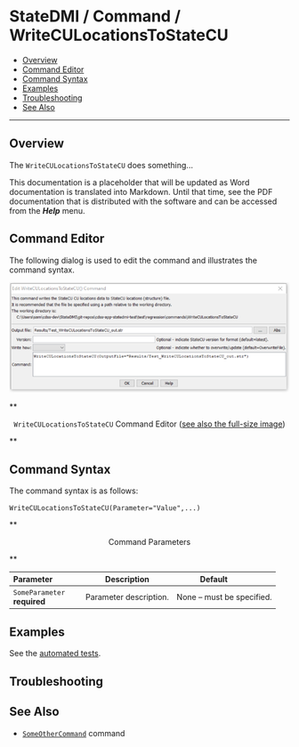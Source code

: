 # StateDMI / Command / WriteCULocationsToStateCU #

* [Overview](#overview)
* [Command Editor](#command-editor)
* [Command Syntax](#command-syntax)
* [Examples](#examples)
* [Troubleshooting](#troubleshooting)
* [See Also](#see-also)

-------------------------

## Overview ##

The `WriteCULocationsToStateCU` does something...

This documentation is a placeholder that will be updated as Word documentation is translated into Markdown.
Until that time, see the PDF documentation that is distributed with the software and can be accessed
from the ***Help*** menu.

## Command Editor ##

The following dialog is used to edit the command and illustrates the command syntax.

![WriteCULocationsToStateCU](WriteCULocationsToStateCU.png)

**<p style="text-align: center;">
`WriteCULocationsToStateCU` Command Editor (<a href="../WriteCULocationsToStateCU.png">see also the full-size image</a>)
</p>**

## Command Syntax ##

The command syntax is as follows:

```text
WriteCULocationsToStateCU(Parameter="Value",...)
```
**<p style="text-align: center;">
Command Parameters
</p>**

| **Parameter**&nbsp;&nbsp;&nbsp;&nbsp;&nbsp;&nbsp;&nbsp;&nbsp;&nbsp;&nbsp;&nbsp;&nbsp; | **Description** | **Default**&nbsp;&nbsp;&nbsp;&nbsp;&nbsp;&nbsp;&nbsp;&nbsp;&nbsp;&nbsp; |
| --------------|-----------------|----------------- |
|`SomeParameter`<br>**required**|Parameter description.|None – must be specified.|

## Examples ##

See the [automated tests](https://github.com/OpenWaterFoundation/cdss-app-statedmi-main/tree/master/test/regression/commands/WriteCULocationsToStateCU).

## Troubleshooting ##

## See Also ##

* [`SomeOtherCommand`](../SomeOtherCommand/SomeOtherCommand) command
